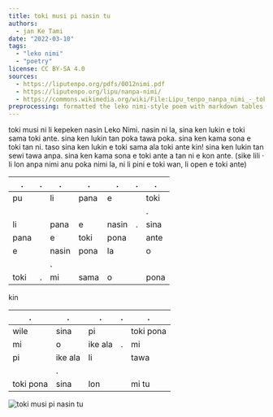 ```yaml
---
title: toki musi pi nasin tu
authors:
  - jan Ke Tami
date: "2022-03-10"
tags:
  - "leko nimi"
  - "poetry"
license: CC BY-SA 4.0
sources:
  - https://liputenpo.org/pdfs/0012nimi.pdf
  - https://liputenpo.org/lipu/nanpa-nimi/
  - https://commons.wikimedia.org/wiki/File:Lipu_tenpo_nanpa_nimi_-_toki_musi_pi_nasin_tu.png
preprocessing: formatted the leko nimi-style poem with markdown tables
---
```


toki musi ni li kepeken nasin Leko Nimi. nasin ni la, sina ken lukin e toki sama toki ante. sina ken lukin tan poka tawa poka. sina ken kama sona e toki tan ni. taso sina ken lukin e toki sama ala toki ante kin! sina ken lukin tan sewi tawa anpa. sina ken kama sona e toki ante a tan ni e kon ante. (sike lili · li lon anpa nimi anu poka nimi la, ni li pini e toki wan, li open e toki ante)

| .    | .   | .     | .    | .     | .   | .    |
| ---- | --- | ----- | ---- | ----- | --- | ---- |
| pu   |     | li    | pana | e     |     | toki |
|      |     |       |      |       |     | .    |
| li   |     | pana  | e    | nasin | .   | sina |
| pana |     | e     | toki | pona  |     | ante |
| e    |     | nasin | pona | la    |     | o    |
|      |     | .     |
| toki | .   | mi    | sama | o     |     | pona |

kin

| .         | .       | .       | .   | .         |
| --------- | ------- | ------- | --- | --------- |
| wile      | sina    | pi      |     | toki pona |
| mi        | o       | ike ala | .   | mi        |
| pi        | ike ala | li      |     | tawa      |
|           | .       |
| toki pona | sina    | lon     |     | mi tu     |

![toki musi pi nasin tu](https://upload.wikimedia.org/wikipedia/commons/5/5a/Lipu_tenpo_nanpa_nimi_-_toki_musi_pi_nasin_tu.png)